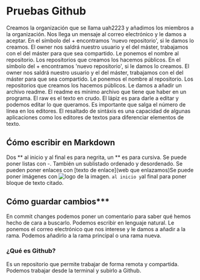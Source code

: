# Pruebas Github
Creamos la organización que se llama uah2223 y añadimos los miembros a la organización. Nos llega un mensaje al correo electrónico y le damos a aceptar. 
En el símbolo del + encontramos 'nuevo repositorio', si le damos lo creamos. El owner nos saldrá nuestro usuario y el del máster, trabajamos con el del máster para que sea compartido. Le ponemos el nombre al repositorio. Los repositorios que creamos los hacemos públicos. 
En el símbolo del + encontramos 'nuevo repositorio', si le damos lo creamos. El owner nos saldrá nuestro usuario y el del máster, trabajamos con el del máster para que sea compartido. Le ponemos el nombre al repositorio. Los repositorios que creamos los hacemos públicos. Le damos a añadir un archivo readme. El readme es mínimo archivo que tiene que haber en un programa.
El raw es el texto en crudo. El lápiz es para darle a editar y podemos editar lo que queramos. Es importante que salga el número de línea en los editores. El resaltado de sintáxis es una capacidad de algunas aplicaciones como los editores de textos para diferenciar elementos de texto.
 
 ## Ćómo escribir en Markdown
 
Dos ** al inicio y al final es para negrita, un ** es para cursiva. Se puede poner listas con -. También un sublistado ordenado y desordenado. Se pueden poner enlaces con [texto de enlace](web que enlazamos)Se puede poner imágenes con ![logo de la imagen](URL). ``` al inicio y ```al final para poner bloque de texto citado.
## Cómo guardar cambios***

En commit changes podemos poner un comentario para saber qué hemos hecho de cara a buscarlo. Podemos escribir en lenguaje natural. Le ponemos el correo electrónico que nos interese y le damos a añadir a la rama. Podemos añadirlo a la rama principal o una rama nueva.

### ¿Qué es Github?
Es un repositorio que permite trabajar de forma remota y compartida. Podemos trabajar desde la terminal y subirlo a Github.
